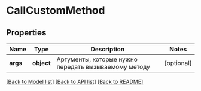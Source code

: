 # CallCustomMethod

## Properties
Name | Type | Description | Notes
------------ | ------------- | ------------- | -------------
**args** | **object** | Аргументы, которые нужно передать вызываемому методу | [optional] 

[[Back to Model list]](../README.md#documentation-for-models) [[Back to API list]](../README.md#documentation-for-api-endpoints) [[Back to README]](../README.md)

